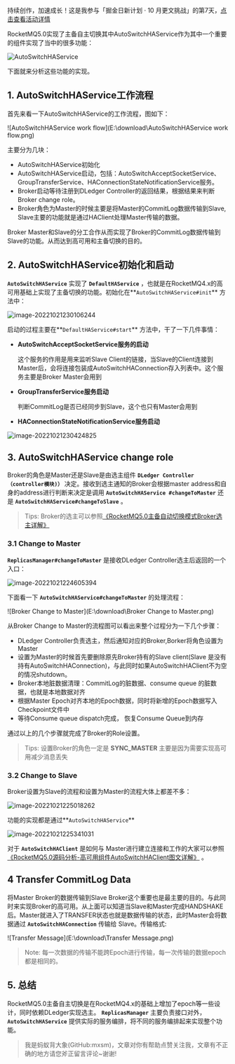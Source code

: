 持续创作，加速成长！这是我参与「掘金日新计划 · 10 月更文挑战」的第7天，[点击查看活动详情](https://juejin.cn/post/7147654075599978532)

RocketMQ5.0实现了主备自主切换其中AutoSwitchHAService作为其中一个重要的组件实现了当中的很多功能：

![AutoSwitchHAService](E:\download\AutoSwitchHAService.png)

下面就来分析这些功能的实现。

## 1. AutoSwitchHAService工作流程

首先来看一下AutoSwitchHAService的工作流程，图如下：

![AutoSwitchHAService work flow](E:\download\AutoSwitchHAService work flow.png)

主要分为几块：

- AutoSwitchHAService初始化
- AutoSwitchHAService启动，包括：AutoSwitchAcceptSocketService、GroupTransferService、HAConnectionStateNotificationService服务。
- Broker启动等待注册到DLedger Controller的返回结果，根据结果来判断Broker change role。
- Broker角色为Master的时候主要是将Master的CommitLog数据传输到Slave, Slave主要的功能就是通过HAClient处理Master传输的数据。

Broker Master和Slave的分工合作从而实现了Broker的CommitLog数据传输到Slave的功能。从而达到高可用和主备切换的目的。

## 2. AutoSwitchHAService初始化和启动

**`AutoSwitchHAService`** 实现了 **`DefaultHAService`** ，也就是在RocketMQ4.x的高可用基础上实现了主备切换的功能。初始化在**`AutoSwitchHAService#init`** 方法中：

![image-20221021230106244](C:\Users\mxsm\AppData\Roaming\Typora\typora-user-images\image-20221021230106244.png)

启动的过程主要在**`DefaultHAService#start`** 方法中，干了一下几件事情：

- **AutoSwitchAcceptSocketService服务的启动**

  这个服务的作用是用来监听Slave Client的链接，当Slave的Client连接到Master后，会将连接包装成AutoSwitchHAConnection存入列表中。这个服务主要是Broker Master会用到

- **GroupTransferService服务启动**

  判断CommitLog是否已经同步到Slave，这个也只有Master会用到

- **HAConnectionStateNotificationService服务启动**

![image-20221021230424825](C:\Users\mxsm\AppData\Roaming\Typora\typora-user-images\image-20221021230424825.png)

## 3. AutoSwitchHAService change role

Broker的角色是Master还是Slave是由选主组件 **`DLedger Controller（controller模块)）`** 决定。接收到选主通知的Broker会根据master address和自身的address进行判断来决定是调用 **`AutoSwitchHAService #changeToMaster`** 还是 **`AutoSwitchHAService#changeToSlave`** 。

> Tips: Broker的选主可以参照[《RocketMQ5.0主备自动切换模式Broker选主详解》](https://juejin.cn/post/7156202204104392717)

### 3.1  Change to Master

**`ReplicasManager#changeToMaster`** 是接收DLedger Controller选主后返回的一个入口：

![image-20221021224605394](C:\Users\mxsm\AppData\Roaming\Typora\typora-user-images\image-20221021224605394.png)

下面看一下 **`AutoSwitchHAService#changeToMaster`** 的处理流程：

![Broker Change to Master](E:\download\Broker Change to Master.png)

从Broker Change to Master的流程图可以看出来整个过程分为一下几个步骤：

- DLedger Controller负责选主，然后通知对应的Broker,Borker将角色设置为Master
- 设置为Master的时候首先要删除原先Broker持有的Slave client(Slave 是没有持有AutoSwitchHAConnection)，与此同时如果AutoSwitchHAClient不为空的情况shutdown。
- Broker本地脏数据清理：CommitLog的脏数据、consume queue 的脏数据，也就是本地数据对齐
- 根据Master Epoch对齐本地的Epoch数据，同时将新增的Epoch数据写入Checkpoint文件中
- 等待Consume queue dispatch完成， 恢复Consume Queue到内存

通过以上的几个步骤就完成了Broker的Role设置。

> Tips: 设置Broker的角色一定是 **SYNC_MASTER** 主要是因为需要实现高可用减少消息丢失

### 3.2  Change to Slave

Broker设置为Slave的流程和设置为Master的流程大体上都差不多：

![image-20221021225018262](C:\Users\mxsm\AppData\Roaming\Typora\typora-user-images\image-20221021225018262.png)

功能的实现都是通过**`AutoSwitchHAService`**

![image-20221021225341031](C:\Users\mxsm\AppData\Roaming\Typora\typora-user-images\image-20221021225341031.png)

对于 **`AutoSwitchHAClient`** 是如何与 Master进行建立连接和工作的大家可以参照 [《RocketMQ5.0源码分析-高可用组件AutoSwitchHAClient图文详解》](https://juejin.cn/post/7155374918983483422) 。

## 4 Transfer CommitLog Data

将Master Broker的数据传输到Slave Broker这个重要也是最主要的目的。与此同时来实现Broker的高可用。从上面可以知道当Slave和Master完成HANDSHAKE后。Master就进入了TRANSFER状态也就是数据传输的状态，此时Master会将数据通过 **`AutoSwitchHAConnection`** 传输给 Slave。传输格式:

![Transfer Message](E:\download\Transfer Message.png)

> Note: 每一次数据的传输不能跨Epoch进行传输，每一次传输的数据epoch都是相同的。

## 5. 总结

RocketMQ5.0主备自主切换是在RocketMQ4.x的基础上增加了epoch等一些设计，同时依赖DLedger实现选主。 **`ReplicasManager`** 主要负责接口对外，**`AutoSwitchHAService`** 提供实际的服务编排，将不同的服务编排起来实现整个功能。

> 我是蚂蚁背大象(GitHub:mxsm)，文章对你有帮助点赞关注我，文章有不正确的地方请您斧正留言评论~谢谢!